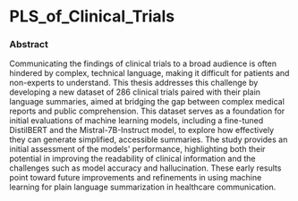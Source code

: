 # PLS_of_Clinical_Trials

### Abstract
Communicating the findings of clinical trials to a broad audience is often hindered by complex, technical language, making it 
difficult for patients and non-experts to understand. This thesis addresses this challenge by developing a new dataset of 286 
clinical trials paired with their plain language summaries, aimed at bridging the gap between complex medical reports and 
public comprehension. This dataset serves as a foundation for initial evaluations of machine learning models, including a 
fine-tuned DistilBERT and the Mistral-7B-Instruct model, to explore how effectively they can generate simplified, accessible 
summaries. The study provides an initial assessment of the models' performance, highlighting both their potential in 
improving the readability of clinical information and the challenges such as model accuracy and hallucination. These early 
results point toward future improvements and refinements in using machine learning for plain language summarization in 
healthcare communication.
